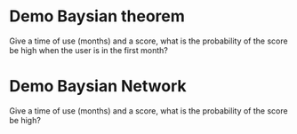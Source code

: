 # Demo Baysian theorem
Give a time of use (months) and a score, what is the probability of the score be high when the user is in the first month?

# Demo Baysian Network
Give a time of use (months) and a score, what is the probability of the score be high?